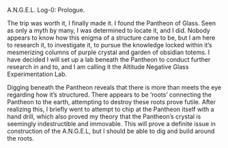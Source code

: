 A.N.G.E.L. Log-0: Prologue.

The trip was worth it, I finally made it. I found the Pantheon of Glass. Seen as only a myth by many, I was determined to locate it, and I did. Nobody appears to know how this enigma of a structure came to be, but I am here to research it, to investigate it, to pursue the knowledge locked within it’s mesmerizing columns of purple crystal and garden of obsidian totems. I have decided I will set up a lab beneath the Pantheon to conduct further research in and to, and I am calling it the Altitude Negative Glass Experimentation Lab. 

Digging beneath the Pantheon reveals that there is more than meets the eye regarding how it’s structured. There appears to be ‘roots’ connecting the Pantheon to the earth, attempting to destroy these roots prove futile. After realizing this, I briefly went to attempt to chip at the Pantheon itself with a hand drill, which also proved my theory that the Pantheon’s crystal is seemingly indestructible and immovable. This will prove a definite issue in construction of the A.N.G.E.L, but I should be able to dig and build around the roots.
